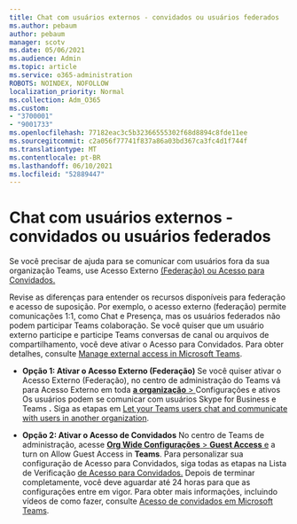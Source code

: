 ```yaml
---
title: Chat com usuários externos - convidados ou usuários federados
ms.author: pebaum
author: pebaum
manager: scotv
ms.date: 05/06/2021
ms.audience: Admin
ms.topic: article
ms.service: o365-administration
ROBOTS: NOINDEX, NOFOLLOW
localization_priority: Normal
ms.collection: Adm_O365
ms.custom:
- "3700001"
- "9001733"
ms.openlocfilehash: 77182eac3c5b32366555302f68d8894c8fde11ee
ms.sourcegitcommit: c2a056f77741f837a86a03bd367ca3fc4d1f744f
ms.translationtype: MT
ms.contentlocale: pt-BR
ms.lasthandoff: 06/10/2021
ms.locfileid: "52889447"
---
```

# <a name="chat-with-external-users---guests-or-federated-users"></a>Chat com usuários externos - convidados ou usuários federados

Se você precisar de ajuda para se comunicar com usuários fora da sua organização Teams, use Acesso Externo [(Federação) ou Acesso para Convidados.](/microsoftteams/manage-external-access#external-access-vs-guest-access)

Revise as diferenças para entender os recursos disponíveis para federação e acesso de suposição. Por exemplo, o acesso externo (federação) permite comunicações 1:1, como Chat e Presença, mas os usuários federados não podem participar Teams colaboração. Se você quiser que um usuário externo participe e participe Teams conversas de canal ou arquivos de compartilhamento, você deve ativar o Acesso para Convidados. Para obter detalhes, consulte [Manage external access in Microsoft Teams](/microsoftteams/manage-external-access#external-access-vs-guest-access).

- **Opção 1: Ativar o Acesso Externo (Federação)** Se você quiser ativar o Acesso Externo (Federação), no centro de administração do Teams vá para Acesso Externo em toda [ **a organização**  > ](https://admin.teams.microsoft.com/company-wide-settings/external-communications) Configurações e ativos Os usuários podem se comunicar com usuários Skype for Business e Teams **.** Siga as etapas em [Let your Teams users chat and communicate with users in another organization](/microsoftteams/manage-external-access#let-your-teams-users-chat-and-communicate-with-users-in-another-organization).

- **Opção 2: Ativar o Acesso de Convidados** No centro de Teams de administração, acesse [ **Org Wide Configurações**  >  **Guest Access** e](https://admin.teams.microsoft.com/company-wide-settings/guest-configuration) a turn on Allow Guest Access in **Teams**. Para personalizar sua configuração de Acesso para Convidados, siga todas as etapas na Lista de Verificação [de Acesso para Convidados.](/microsoftteams/guest-access-checklist) Depois de terminar completamente, você deve aguardar até 24 horas para que as configurações entre em vigor. Para obter mais informações, incluindo vídeos de como fazer, consulte [Acesso de convidados em Microsoft Teams](/microsoftteams/guest-access).